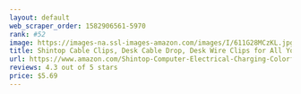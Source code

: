 ```yaml
---
layout: default 
﻿web_scraper_order: 1582906561-5970
rank: #52
image: https://images-na.ssl-images-amazon.com/images/I/611G28MCzKL.jpg
title: Shintop Cable Clips, Desk Cable Drop, Desk Wire Clips for All Your Computer, Electrical, Charging…
url: https://www.amazon.com/Shintop-Computer-Electrical-Charging-Colorful/dp/B00YJ1CS10/ref=zg_mw_electronics_52?_encoding=UTF8&psc=1&refRID=ZHM6Y8WS5P854PNNCX7R
reviews: 4.3 out of 5 stars
price: $5.69 
---
```

